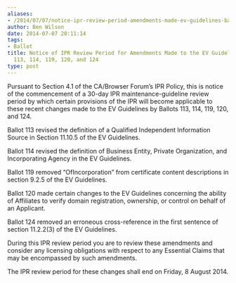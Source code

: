 ```yaml
---
aliases:
- /2014/07/07/notice-ipr-review-period-amendments-made-ev-guidelines-ballots-113-114-119-120-124/
author: Ben Wilson
date: 2014-07-07 20:11:14
tags:
- Ballot
title: Notice of IPR Review Period for Amendments Made to the EV Guidelines by Ballots
  113, 114, 119, 120, and 124
type: post
---
```


Pursuant to Section 4.1 of the CA/Browser Forum’s IPR Policy, this is notice of the commencement of a 30-day IPR maintenance-guideline review period by which certain provisions of the IPR will become applicable to these recent changes made to the EV Guidelines by Ballots 113, 114, 119, 120, and 124.

Ballot 113 revised the definition of a Qualified Independent Information Source in Section 11.10.5 of the EV Guidelines.

Ballot 114 revised the definition of Business Entity, Private Organization, and Incorporating Agency in the EV Guidelines.

Ballot 119 removed “OfIncorporation” from certificate content descriptions in section 9.2.5 of the EV Guidelines.

Ballot 120 made certain changes to the EV Guidelines concerning the ability of Affiliates to verify domain registration, ownership, or control on behalf of an Applicant.

Ballot 124 removed an erroneous cross-reference in the first sentence of section 11.2.2(3) of the EV Guidelines.

During this IPR review period you are to review these amendments and consider any licensing obligations with respect to any Essential Claims that may be encompassed by such amendments.

The IPR review period for these changes shall end on Friday, 8 August 2014.